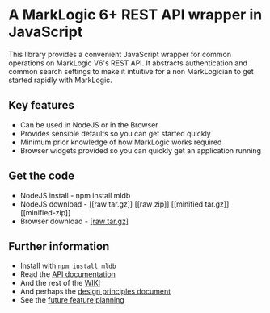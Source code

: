 # A MarkLogic 6+ REST API wrapper in JavaScript

This library provides a convenient JavaScript wrapper for common operations on MarkLogic V6's REST API. It abstracts authentication and common search settings to make it intuitive for a non MarkLogician to get started rapidly with MarkLogic.

## Key features
 - Can be used in NodeJS or in the Browser
 - Provides sensible defaults so you can get started quickly
 - Minimum prior knowledge of how MarkLogic works required
 - Browser widgets provided so you can quickly get an application running
 
## Get the code
 - NodeJS install - npm install mldb
 - NodeJS download - [\[raw tar.gz\]] [[raw zip]] [[minified tar.gz]] [[minified-zip]]
 - Browser download - [\[raw tar.gz\]](someurl)

## Further information
 - Install with `npm install mldb`
 - Read the [API documentation](https://github.com/adamfowleruk/mldb/wiki/Api)
 - And the rest of the [WIKI](https://github.com/adamfowleruk/mldb/wiki)
 - And perhaps the [design principles document](https://github.com/adamfowleruk/mldb/wiki/Design)
 - See the [future feature planning](https://github.com/adamfowleruk/mldb)
 